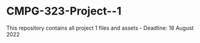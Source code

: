 # CMPG-323-Project--1
This repository contains all project 1 files and assets - Deadline: 18 August 2022
